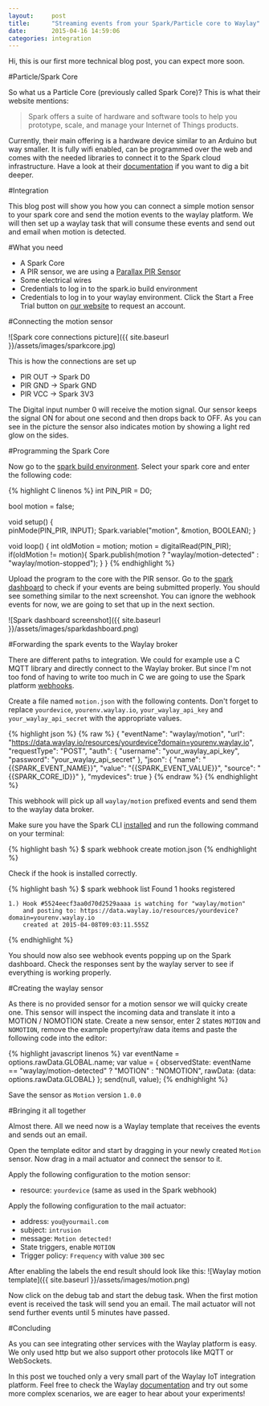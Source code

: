 ```yaml
---
layout:     post
title:      "Streaming events from your Spark/Particle core to Waylay"
date:       2015-04-16 14:59:06
categories: integration
---
```

Hi, this is our first more technical blog post, you can expect more soon.

#Particle/Spark Core

So what us a Particle Core (previously called Spark Core)?
This is what their website mentions:

> Spark offers a suite of hardware and software tools to help you
> prototype, scale, and manage your Internet of Things products.

Currently, their main offering is a hardware device similar to an Arduino but way smaller. It is fully wifi enabled, can be programmed over the web and comes with the needed libraries to connect it to the Spark cloud infrastructure. Have a look at their [documentation][sparkdocs] if you want to dig a bit deeper.

#Integration

This blog post will show you how you can connect a simple motion sensor to
your spark core and send the motion events to the waylay platform. We will then
set up a waylay task that will consume these events and send out and email when
motion is detected.

#What you need

* A Spark Core
* A PIR sensor, we are using a [Parallax PIR Sensor][parallax-pir]
* Some electrical wires
* Credentials to log in to the spark.io build environment
* Credentials to log in to your waylay environment. Click the Start a Free Trial button on [our website][waylayio] to request an account.

#Connecting the motion sensor

![Spark core connections picture]({{ site.baseurl }}/assets/images/sparkcore.jpg)

This is how the connections are set up

* PIR OUT &rarr; Spark D0
* PIR GND &rarr; Spark GND
* PIR VCC &rarr; Spark 3V3

The Digital input number 0 will receive the motion signal. Our sensor keeps the
signal ON for about one second and then drops back to OFF. As you can see in the
picture the sensor also indicates motion by showing a light red glow on the
sides.

#Programming the Spark Core

Now go to the [spark build environment][sparkdev]. Select your spark core and
enter the following code:

{% highlight C linenos %}
int PIN_PIR = D0;

bool motion = false;

void setup()
{  
    pinMode(PIN_PIR, INPUT);
    Spark.variable("motion", &motion, BOOLEAN);
}

void loop()
{
    int oldMotion = motion;
    motion = digitalRead(PIN_PIR);
    if(oldMotion != motion){
        Spark.publish(motion ? "waylay/motion-detected" : "waylay/motion-stopped");
    }
}
{% endhighlight %}

Upload the program to the core with the PIR sensor. Go to the
[spark dashboard][sparkdashboard] to check if your events are being submitted
properly. You should see something similar to the next screenshot. You can ignore the webhook events for now, we are going to set that up in the next section.

![Spark dashboard screenshot]({{ site.baseurl }}/assets/images/sparkdashboard.png)

#Forwarding the spark events to the Waylay broker

There are different paths to integration. We could for example use a C MQTT
library and directly connect to the Waylay broker. But since I'm not too fond
of having to write too much in C we are going to use the Spark platform
[webhooks][sparkwebhooks].

Create a file named `motion.json` with the following contents. Don't forget to
replace `yourdevice`, `yourenv.waylay.io`, `your_waylay_api_key` and `your_waylay_api_secret`
with the appropriate values.

{% highlight json %}
{% raw %}
{
  "eventName": "waylay/motion",
  "url": "https://data.waylay.io/resources/yourdevice?domain=yourenv.waylay.io",
  "requestType": "POST",
  "auth": {
    "username": "your_waylay_api_key",
    "password": "your_waylay_api_secret"
  },
  "json": {
        "name": "{{SPARK_EVENT_NAME}}",
        "value": "{{SPARK_EVENT_VALUE}}",
        "source": "{{SPARK_CORE_ID}}"
  },
  "mydevices": true
}
{% endraw %}
{% endhighlight %}

This webhook will pick up all `waylay/motion` prefixed events and send them to
the waylay data broker.

Make sure you have the Spark CLI [installed][sparkcli] and run the following
command on your terminal:

{% highlight bash %}
$ spark webhook create motion.json
{% endhighlight %}

Check if the hook is installed correctly.

{% highlight bash %}
$ spark webhook list
Found 1 hooks registered

    1.) Hook #5524eecf3aa0d70d2529aaaa is watching for "waylay/motion"
        and posting to: https://data.waylay.io/resources/yourdevice?domain=yourenv.waylay.io
        created at 2015-04-08T09:03:11.555Z
{% endhighlight %}  

You should now also see webhook events popping up on the Spark dashboard. Check
the responses sent by the waylay server to see if everything is working properly.

#Creating the waylay sensor

As there is no provided sensor for a motion sensor we will quicky create one.
This sensor will inspect the incoming data and translate it into a MOTION /
NOMOTION state.
Create a new sensor, enter 2 states `MOTION` and `NOMOTION`, remove the example
property/raw data items and paste the following code into the editor:

{% highlight javascript linenos %}
var eventName = options.rawData.GLOBAL.name;
var value = {
    observedState: eventName == "waylay/motion-detected" ? "MOTION" : "NOMOTION",
    rawData: {data: options.rawData.GLOBAL}
};
send(null, value);
{% endhighlight %}

Save the sensor as `Motion` version `1.0.0`

#Bringing it all together

Almost there. All we need now is a Waylay template that receives the events and
sends out an email.

Open the template editor and start by dragging in your newly created `Motion`
sensor. Now drag in a mail actuator and connect the sensor to it.

Apply the following configuration to the motion sensor:

* resource: `yourdevice` (same as used in the Spark webhook)

Apply the following configuration to the mail actuator:

* address: `you@yourmail.com`
* subject: `intrusion`
* message: `Motion detected!`
* State triggers, enable `MOTION`
* Trigger policy: `Frequency` with value `300` sec

After enabling the labels the end result should look like this:
![Waylay motion template]({{ site.baseurl }}/assets/images/motion.png)

Now click on the debug tab and start the debug task. When the first motion event
is received the task will send you an email. The mail actuator will not send
further events until 5 minutes have passed.

#Concluding

As you can see integrating other services with the Waylay platform is easy.
We only used http but we also support other protocols like MQTT or WebSockets.

In this post we touched only a very small part of the Waylay IoT integration
platform. Feel free to check the Waylay [documentation][waylaydocs] and try out some more
complex scenarios, we are eager to hear about your experiments!


[waylayio]:       https://www.waylay.io/
[waylaydocs]:     https://docs.waylay.io/
[sparkio]:        https://www.spark.io/
[sparkdocs]:      http://docs.spark.io/
[sparkdev]:       https://build.spark.io
[sparkdashboard]: https://dashboard.spark.io/
[sparkwebhooks]:  http://docs.spark.io/webhooks/
[sparkcli]:       http://docs.spark.io/cli
[parallax-pir]:   https://www.parallax.com/product/555-28027
